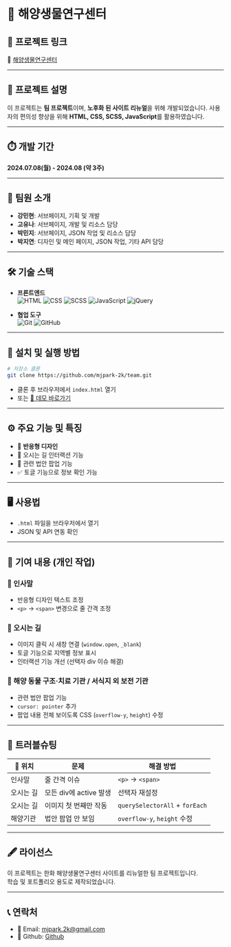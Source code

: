 # 🐢 해양생물연구센터

## 🌱 프로젝트 링크  
🔗 [ 해양생물연구센터 ](https://github.com/username/project-name)

---
## 📄 프로젝트 설명
이 프로젝트는 **팀 프로젝트**이며, **노후화 된 사이트 리뉴얼**을 위해 개발되었습니다. 
사용자의 편의성 향상을 위해 **HTML, CSS, SCSS, JavaScript**를 활용하였습니다.

---

## ⏱️ 개발 기간
**2024.07.08(월) - 2024.08 (약 3주)**

---

## 🙌 팀원 소개
- **강민현**: 서브페이지, 기획 및 개발
- **고유나**: 서브페이지, 개발 및 리소스 담당
- **박민지**: 서브페이지, JSON 작업 및 리소스 담당
- **박지연**: 디자인 및 메인 페이지, JSON 작업, 기타 API 담당

---

## 🛠️ 기술 스택
- **프론트엔드**  
![HTML](https://img.shields.io/badge/HTML-E34F26?style=flat&logo=html5&logoColor=white)
![CSS](https://img.shields.io/badge/CSS-1572B6?style=flat&logo=css3&logoColor=white)
![SCSS](https://img.shields.io/badge/Sass-CC6699?style=flat&logo=css3&logoColor=white)
![JavaScript](https://img.shields.io/badge/JavaScript-F7DF1E?style=flat&logo=javascript&logoColor=black)
![jQuery](https://img.shields.io/badge/jQuery-0769AD?style=flat&logo=jquery&logoColor=white)

- **협업 도구**  
![Git](https://img.shields.io/badge/Git-F05032?style=flat&logo=git&logoColor=white)
![GitHub](https://img.shields.io/badge/GitHub-181717?style=flat&logo=github&logoColor=white)

---

## 💾 설치 및 실행 방법

```bash
# 저장소 클론
git clone https://github.com/mjpark-2k/team.git
```

- 클론 후 브라우저에서 `index.html` 열기  
- 또는 [🔗 데모 바로가기](https://github.com/mjpark-2k/team.git)

---

## ⚙️ 주요 기능 및 특징
- 📱 **반응형 디자인**  
- 🧭 오시는 길 인터랙션 기능  
- 🧾 관련 법안 팝업 기능  
- ✅ 토글 기능으로 정보 확인 가능

---

## 🖥️ 사용법
- `.html` 파일을 브라우저에서 열기  
- JSON 및 API 연동 확인

---

## 🔬 기여 내용 (개인 작업)
### 🧍 인사말
- 반응형 디자인 텍스트 조정  
- `<p>` → `<span>` 변경으로 줄 간격 조정

### 📍 오시는 길
- 이미지 클릭 시 새창 연결 (`window.open`, `_blank`)  
- 토글 기능으로 지역별 정보 표시  
- 인터랙션 기능 개선 (선택자 div 이슈 해결)

### 🐬 해양 동물 구조·치료 기관 / 서식지 외 보전 기관
- 관련 법안 팝업 기능  
- `cursor: pointer` 추가  
- 팝업 내용 전체 보이도록 CSS (`overflow-y`, `height`) 수정

---

## 🧯 트러블슈팅
| 📍 위치 | 문제 | 해결 방법 |
|--------|------|----------|
| 인사말 | 줄 간격 이슈 | `<p>` → `<span>` |
| 오시는 길 | 모든 div에 active 발생 | 선택자 재설정 |
| 오시는 길 | 이미지 첫 번째만 작동 | `querySelectorAll` + `forEach` |
| 해양기관 | 법안 팝업 안 보임 | `overflow-y`, `height` 수정 |

---

## 🖋️ 라이선스
이 프로젝트는 한화 해양생물연구센터 사이트를 리뉴얼한 팀 프로젝트입니다.  
학습 및 포트폴리오 용도로 제작되었습니다.

---

## 📞 연락처
- 📧 Email: mjpark.2k@gmail.com
- 📒 Github: [ Github ](https://github.com/mjpark-2k)